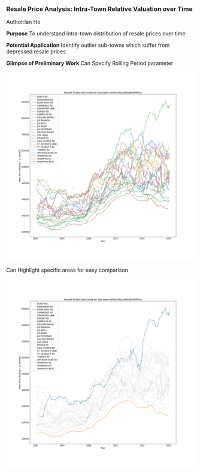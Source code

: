 ### Resale Price Analysis: Intra-Town Relative Valuation over Time
Author:Ian Ho


<b>Purpose</b>
To understand intra-town distribution of resale prices over time<br>

<b>Potential Application</b>
Identify outlier sub-towns which suffer from depressed resale prices<br>

<b>Glimpse of Preliminary Work</b>
Can Specify Rolling Period parameter

![](diagrams/KALLANG-WHAMPOA_roll_12.jpg)

Can Highlight specific areas for easy comparison

![](diagrams/KALLANG-WHAMPOA_roll_12_FOCUS.jpg)
